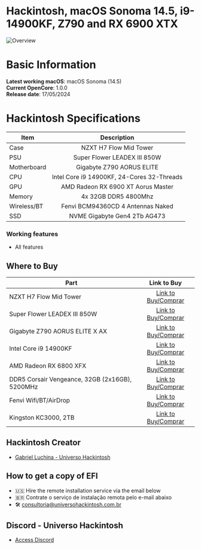 # Hackintosh, macOS Sonoma 14.5, i9-14900KF, Z790 and RX 6900 XTX

![Overview](https://github.com/luchina-gabriel/EFI-GIGABYTE-Z790-AORUS-ELITE-DDR5-4X32GB-INTEL-i9-14900KF-RX-6900-XTX-PUBLIC/assets/23700365/ea137090-9acc-4919-ae7b-b1102646891a)

# Basic Information

**Latest working macOS**: macOS Sonoma (14.5)
<br>
**Current OpenCore**: 1.0.0
<br>
**Release date**: 17/05/2024

# Hackintosh Specifications
|Item|Description|
|-|:-------:|
|Case|NZXT H7 Flow Mid Tower|
|PSU|Super Flower LEADEX III 850W|
|Motherboard|Gigabyte Z790 AORUS ELITE|
|CPU|Intel Core i9 14900KF, 24-Cores 32-Threads|
|GPU|AMD Radeon RX 6900 XT Aorus Master|
|Memory|4x 32GB DDR5 4800Mhz|
|Wireless/BT|Fenvi BCM94360CD 4 Antennas Naked|
|SSD|NVME Gigabyte Gen4 2Tb AG473|

### Working features
- All features

## Where to Buy

|Part|Link to Buy|
|-|:-------:|
|NZXT H7 Flow Mid Tower|[Link to Buy/Comprar](https://www.terabyteshop.com.br/produto/21393/gabinete-gamer-nzxt-h7-flow-mid-tower-vidro-temperado-white-atx-sem-fonte-2-fans-cm-h71fw-01?p=880853)|
|Super Flower LEADEX III 850W|[Link to Buy/Comprar](https://www.terabyteshop.com.br/produto/15879/fonte-super-flower-850w-80-plus-gold-pfc-ativo-sf-850f14hg?p=880853)|
|Gigabyte Z790 AORUS ELITE X AX|[Link to Buy/Comprar](https://www.terabyteshop.com.br/produto/27059/placa-mae-gigabyte-z790-aorus-elite-x-ax-chipset-z790-wifi-intel-lga-1700-atx-ddr5?p=880853)|
|Intel Core i9 14900KF|[Link to Buy/Comprar](https://www.terabyteshop.com.br/produto/26262/processador-intel-core-i9-14900kf-36-ghz-60ghz-turbo-14-geracao-24-cores-32-threads-lga-1700-bx8071514900kf?p=880853)|
|AMD Radeon RX 6800 XFX|[Link to Buy/Comprar](https://www.pichau.com.br/placa-de-video-xfx-radeon-rx-6800-speedster-swft319-16gb-gddr6-256-bit-rx-68xlaqfd9)|
|DDR5 Corsair Vengeance, 32GB (2x16GB), 5200MHz|[Link to Buy/Comprar](https://www.terabyteshop.com.br/produto/27777/memoria-ddr5-corsair-vengeance-32gb-2x16gb-5200mhz-preto-cmk32gx5m2b5200c40?p=880853)|
|Fenvi Wifi/BT/AirDrop|[Link to Buy/Comprar](https://hackintosh.one/s/5yc41)|
|Kingston KC3000, 2TB|[Link to Buy/Comprar](https://www.terabyteshop.com.br/produto/23078/ssd-kingston-kc3000-2tb-m2-nvme-2280-leitura-7000mbs-e-gravacao-7000mbs-skc3000d2048g?p=880853)|

## Hackintosh Creator
- [Gabriel Luchina - Universo Hackintosh](https://luchina.com.br)

## How to get a copy of EFI
- 🇺🇸 Hire the remote installation service via the email below
- 🇧🇷 Contrate o serviço de instalação remota pelo e-mail abaixo
- 🛠️ [consultoria@universohackintosh.com.br](mailto:consultoria@universohackintosh.com.br)

## Discord - Universo Hackintosh
- [Access Discord](https://discord.universohackintosh.com.br)
